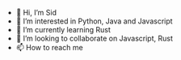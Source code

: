 - 👋 Hi, I’m Sid
- 👀 I’m interested in Python, Java and Javascript
- 🌱 I’m currently learning Rust
- 💞️ I’m looking to collaborate on Javascript, Rust
- 📫 How to reach me 

<!---
siddhardha04/siddhardha04 is a ✨ special ✨ repository because its `README.md` (this file) appears on your GitHub profile.
You can click the Preview link to take a look at your changes.
--->
